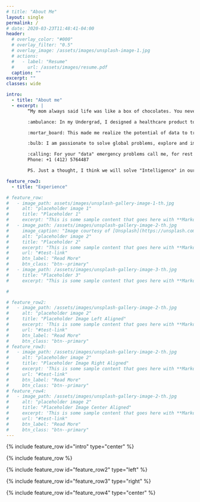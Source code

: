 ```yaml
---
# title: "About Me"
layout: single
permalink: /
# date: 2020-03-23T11:48:41-04:00
header:
  # overlay_color: "#000"
  # overlay_filter: "0.5"
  # overlay_image: /assets/images/unsplash-image-1.jpg
  # actions:
  #   - label: "Resume"
  #     url: /assets/images/resume.pdf
  caption: ""
excerpt: ""
classes: wide

intro: 
  - title: "About me"
  - excerpt: |
        “My mom always said life was like a box of chocolates. You never know what you're gonna get.” \-Forrest Gump

        :ambulance: In my Undergrad, I designed a healthcare product to address the lack of medical facilities in rural areas and used data generated to do a preliminary diagnosis without a doctor. I and my friend started a web consultancy where we digital transformed business and used their data to improve their business. After my undergrad, I was an associate SAP consultant in India, where I analyzed data for some fortune 500 companies. 

        :mortar_board: This made me realize the potential of data to transform business and lives of people. Which lead me to persue my Master's degree at CMU. My first year was in Australia, then I interned in Malaysia and I did my second year in Pittsburgh. Since then I am working at Walmart and on product recommendation engine, creating data platforms and the Fraud engine.

        :bulb: I am passionate to solve global problems, explore and implement the new emerging technologies, to solve social and business problems. 

        :calling: For your "data" emergency problems call me, for rest there is 911 
        Phone: +1 (412) 5764487

        PS. Just a thought, I think we will solve "Intelligence" in our lifetime. 

feature_row3:
  - title: "Experience"

# feature_row:
#   - image_path: assets/images/unsplash-gallery-image-1-th.jpg
#     alt: "placeholder image 1"
#     title: "Placeholder 1"
#     excerpt: "This is some sample content that goes here with **Markdown** formatting."
#   - image_path: /assets/images/unsplash-gallery-image-2-th.jpg
#     image_caption: "Image courtesy of [Unsplash](https://unsplash.com/)"
#     alt: "placeholder image 2"
#     title: "Placeholder 2"
#     excerpt: "This is some sample content that goes here with **Markdown** formatting."
#     url: "#test-link"
#     btn_label: "Read More"
#     btn_class: "btn--primary"
#   - image_path: /assets/images/unsplash-gallery-image-3-th.jpg
#     title: "Placeholder 3"
#     excerpt: "This is some sample content that goes here with **Markdown** formatting."

#

# feature_row2:
#   - image_path: /assets/images/unsplash-gallery-image-2-th.jpg
#     alt: "placeholder image 2"
#     title: "Placeholder Image Left Aligned"
#     excerpt: 'This is some sample content that goes here with **Markdown** formatting. Left aligned with `type="left"`'
#     url: "#test-link"
#     btn_label: "Read More"
#     btn_class: "btn--primary"
# feature_row3:
#   - image_path: /assets/images/unsplash-gallery-image-2-th.jpg
#     alt: "placeholder image 2"
#     title: "Placeholder Image Right Aligned"
#     excerpt: 'This is some sample content that goes here with **Markdown** formatting. Right aligned with `type="right"`'
#     url: "#test-link"
#     btn_label: "Read More"
#     btn_class: "btn--primary"
# feature_row4:
#   - image_path: /assets/images/unsplash-gallery-image-2-th.jpg
#     alt: "placeholder image 2"
#     title: "Placeholder Image Center Aligned"
#     excerpt: 'This is some sample content that goes here with **Markdown** formatting. Centered with `type="center"`'
#     url: "#test-link"
#     btn_label: "Read More"
#     btn_class: "btn--primary"
---
```


{% include feature_row id="intro" type="center" %}

{% include feature_row %}

{% include feature_row id="feature_row2" type="left" %}

{% include feature_row id="feature_row3" type="right" %}

{% include feature_row id="feature_row4" type="center" %}